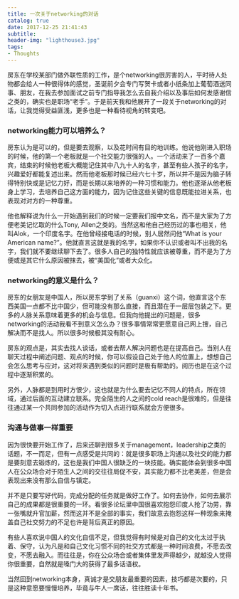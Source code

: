 ```yaml
---
title: 一次关于networking的对话
catalog: true
date: 2017-12-25 21:41:43
subtitle:
header-img: "lighthouse3.jpg"
tags: 
- Thoughts
---
```


房东在学校某部门做外联性质的工作，是个networking很厉害的人，平时待人处物都会给人一种很得体的感觉，圣诞前夕会专门写贺卡或者小纸条加上葡萄酒送同事、朋友，在我去参加面试之前专门指导我怎么去自我介绍以及事后如何发感谢信之类的，确实也是职场“老手”。于是前天我和他展开了一段关于networking的对话，让我觉得受益匪浅，更多也是一种看待视角的转变吧。

### networking能力可以培养么？

房东认为是可以的，但是要去观察，以及花时间有目的地训练。他说他刚进入职场的时候，他的第一个老板就是一个社交能力很强的人。一个活动来了一百多个嘉宾，结束的时候他老板大概能记住其中八九十人的名字，甚至有些人孩子的名字，兴趣爱好都能复述出来。然而他老板那时候已经六七十岁，所以并不是因为脑子转得特别快或是记忆力好，而是长期以来培养的一种习惯和能力。他也逐渐从他老板身上学习，去培养自己这方面的能力，因为记住这些关键的信息既能拉进关系，也表现对对方的一种尊重。

他也解释说为什么一开始遇到我们的时候一定要我们报中文名，而不是大家为了方便老美记忆取的什么Tony, Allen之类的。当然这和他自己经历过的事也相关，他叫Alok，一个印度名字。在他曾经接电话的时候，别人居然问他“What is your American name?”。他就直言这就是我的名字，如果你不认识或者叫不出我的名字，我们就不要继续聊下去了。很多人自己的独特性就应该被尊重，而不是为了方便或是其它什么原因被抹去，被“美国化”或者大众化。

### networking的意义是什么？

房东的女朋友是中国人，所以房东学到了关系（guanxi）这个词，他直言这个东西美国一点都不比中国少，但可能没有那么直接，而且潜在于一层层包装之下。更多的人脉关系意味着更多的机会与信息。但我向他提出的问题是，很多networking的活动我看不到意义怎么办？很多事情常常更愿意自己网上搜，自己解决而不是找人。所以很多时候极其没有耐心。

房东的观点是，其实去找人谈话，或者去帮人解决问题也是在提高自己。当别人在聊天过程中阐述问题、观点的时候，你可以假设自己处于他人的位置上，想想自己会怎么思考与应对，这对将来遇到类似的问题时是极有帮助的。阅历也是在这个过程中逐渐积累的。

另外，人脉都是到用时方恨少，这也就是为什么要去记忆不同人的特点，所在领域，通过后面的互动建立联系。完全陌生的人之间的cold reach是很难的，但是往往通过某一个共同参加的活动作为切入点进行联系就会方便很多。

### 沟通与做事一样重要

因为很快要开始工作了，后来还聊到很多关于management，leadership之类的话题，不一而足，但有一点感受是共同的：就是很多职场上沟通以及社交的能力都是要刻意去锻炼的，这也是我们中国人很缺乏的一块技能。确实能体会到很多中国人在公众场合对于陌生人之间的交往往局促不安，其实能力都不比老美差，但是会表现出来没有那么自信与镇定。

并不是只要写好代码，完成分配的任务就是做好工作了。如何去协作，如何去展示自己的成果都是很重要的一环。看很多论坛里中国很喜欢抱怨印度人抢了功劳，靠一张嘴就升官加薪，然而这并不是全部的事实，我们故意去抱怨这样一种现象来掩盖自己社交努力的不足也许是背后真正的原因。

有些人喜欢说中国人的文化自信不足，但我觉得有时候是对自己的文化太过于执着、保守，认为凡是和自己文化习惯不同的社交方式都是一种时间浪费，不愿去改变，不愿去融入。而往往是，你在公众场合或者集体里发声得越少，就越没人觉得你很重要，自然就是嗓门大的获得了最多话语权。

当然回到networking本身，真诚才是交朋友最重要的因素，技巧都是次要的，只是这种意愿要慢慢培养，毕竟与牛人一席话，往往胜读十年书。